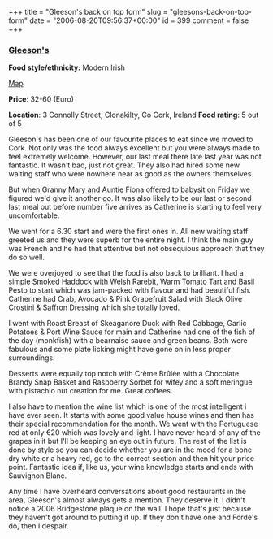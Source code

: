 +++
title = "Gleeson's back on top form"
slug = "gleesons-back-on-top-form"
date = "2006-08-20T09:56:37+00:00"
id = 399
comment = false
+++

### [Gleeson's](http://gleesons.ie/)

**Food style/ethnicity:** Modern Irish

[Map](http://local.live.com/?v=2&sp=aN.sm394fg7sb62_Gleeson%2527s%2520Restaurant_Best%2520place%2520in%2520Clonakilty%253f__)

**Price**: 32-60 (Euro)

**Location**: 3 Connolly Street, Clonakilty, Co Cork, Ireland
**Food rating**: 5 out of 5

Gleeson's has been one of our favourite places to eat since we moved to Cork. Not only was the food always excellent but you were always made to feel extremely welcome. However, our last meal there late last year was not fantastic. It wasn't bad, just not great. They also had hired some new waiting staff who were nowhere near as good as the owners themselves. 

But when Granny Mary and Auntie Fiona offered to babysit on Friday we figured we'd give it another go. It was also likely to be our last or second last meal out before number five arrives as Catherine is starting to feel very uncomfortable. 

We went for a 6.30 start and were the first ones in. All new waiting staff greeted us and they were superb for the entire night. I think the main guy was French and he had that attentive but not obsequious approach that they do so well.

We were overjoyed to see that the food is also back to brilliant. I had a simple Smoked Haddock with Welsh Rarebit, Warm Tomato Tart and Basil Pesto to start which was jam-packed with flavour and had beautiful fish. Catherine had Crab, Avocado & Pink Grapefruit Salad with Black Olive Crostini & Saffron Dressing which she totally loved.

I went with Roast Breast of Skeaganore Duck with Red Cabbage, Garlic Potatoes & Port Wine Sauce for main and Catherine had one of the fish of the day (monkfish) with a bearnaise sauce and green beans. Both were fabulous and some plate licking might have gone on in less proper surroundings.

Desserts were equally top notch with Crème Brûlée with a Chocolate Brandy Snap Basket and
Raspberry Sorbet for wifey and a soft meringue with pistachio nut creation for me. Great coffees.

I also have to mention the wine list which is one of the most intelligent i have ever seen. It starts with some good value house wines and then has their special recommendation for the month. We went with the Portuguese red at only €20 which was lovely and light. I have never heard of any of the grapes in it but I'll be keeping an eye out in future. The rest of the list is done by style so you can decide whether you are in the mood for a bone dry white or a heavy red, go to the correct section and then hit your price point. Fantastic idea if, like us, your wine knowledge starts and ends with Sauvignon Blanc.

Any time I have overheard conversations about good restaurants in the area, Gleeson's almost always gets a mention. They deserve it. I didn't notice a 2006 Bridgestone plaque on the wall. I hope that's just because they haven't got around to putting it up. If they don't have one and Forde's do, then I despair.

